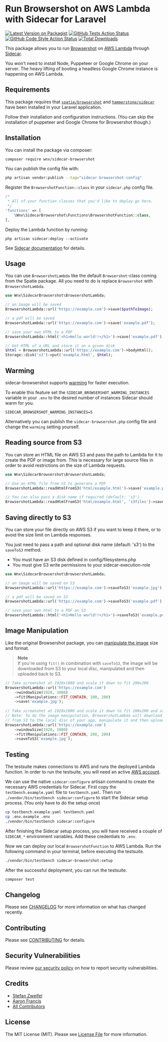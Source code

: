 # Run Browsershot on AWS Lambda with Sidecar for Laravel

[![Latest Version on Packagist](https://img.shields.io/packagist/v/wnx/sidecar-browsershot.svg?style=flat-square)](https://packagist.org/packages/wnx/sidecar-browsershot)
[![GitHub Tests Action Status](https://img.shields.io/github/actions/workflow/status/stefanzweifel/sidecar-browsershot/run-tests.yml?label=tests&style=flat-square)](https://github.com/stefanzweifel/sidecar-browsershot/actions?query=workflow%3Arun-tests+branch%3Amain)
[![GitHub Code Style Action Status](https://img.shields.io/github/actions/workflow/status/stefanzweifel/sidecar-browsershot/php-cs-fixer.yml?label=code%20style&style=flat-square)](https://github.com/stefanzweifel/sidecar-browsershot/actions?query=workflow%3A"Check+%26+fix+styling"+branch%3Amain)
[![Total Downloads](https://img.shields.io/packagist/dt/wnx/sidecar-browsershot.svg?style=flat-square)](https://packagist.org/packages/wnx/sidecar-browsershot)

This package allows you to run [Browsershot](https://github.com/spatie/browsershot) on [AWS Lambda](https://aws.amazon.com/lambda/) through [Sidecar](https://github.com/hammerstonedev/sidecar).

You won't need to install Node, Puppeteer or Google Chrome on your server. The heavy lifting of booting a headless Google Chrome instance is happening on AWS Lambda.

## Requirements

This package requires that [`spatie/browsershot`](https://github.com/spatie/browsershot) and [`hammerstone/sidecar`](https://github.com/hammerstonedev/sidecar) have been installed in your Laravel application.

Follow their installation and configuration instructions. (You can skip the installation of puppeteer and Google Chrome for Browsershot though.)

## Installation

You can install the package via composer:

```bash
composer require wnx/sidecar-browsershot
```

You can publish the config file with:

```bash
php artisan vendor:publish --tag="sidecar-browsershot-config"
```

Register the `BrowsershotFunction::class` in your `sidecar.php` config file.

```php
/*
 * All of your function classes that you'd like to deploy go here.
 */
'functions' => [
    \Wnx\SidecarBrowsershot\Functions\BrowsershotFunction::class,
],
```

Deploy the Lambda function by running:

```shell
php artisan sidecar:deploy --activate
```

See [Sidecar documentation](https://hammerstone.dev/sidecar/docs/main/functions/deploying) for details.

## Usage

You can use `BrowsershotLambda` like the default `Browsershot`-class coming from the Spatie package.
All you need to do is replace `Browsershot` with `BrowsershotLambda`.

```php
use Wnx\SidecarBrowsershot\BrowsershotLambda;

// an image will be saved
BrowsershotLambda::url('https://example.com')->save($pathToImage);

// a pdf will be saved
BrowsershotLambda::url('https://example.com')->save('example.pdf');

// save your own HTML to a PDF
BrowsershotLambda::html('<h1>Hello world!!</h1>')->save('example.pdf');

// Get HTML of a URL and store it on a given disk
$html = BrowsershotLambda::url('https://example.com')->bodyHtml();
Storage::disk('s3')->put('example.html', $html);
```

## Warming

sidecar-browsershot supports [warming](https://hammerstone.dev/sidecar/docs/main/functions/warming) for faster execution.

To enable this feature set the `SIDECAR_BROWSERSHOT_WARMING_INSTANCES` variable in your `.env` to the desired number of instances Sidecar should warm for you.

```shell
SIDECAR_BROWSERSHOT_WARMING_INSTANCES=5
```

Alternatively you can publish the `sidecar-browsershot.php` config file and change the `warming` setting yourself.

## Reading source from S3

You can store an HTML file on AWS S3 and pass the path to Lambda for it to create the PDF or image from. 
This is necessary for large source files in order to avoid restrictions on the size of Lambda requests.

```php
use Wnx\SidecarBrowsershot\BrowsershotLambda;

// Use an HTML file from S3 to generate a PDF
BrowsershotLambda::readHtmlFromS3('html/example.html')->save('example.pdf');

// You can also pass a disk name if required (default: 's3')
BrowsershotLambda::readHtmlFromS3('html/example.html', 's3files')->save('example.pdf');
```

## Saving directly to S3

You can store your file directly on AWS S3 if you want to keep it there, or to avoid the size limit on Lambda responses.

You just need to pass a path and optional disk name (default: 's3') to the `saveToS3` method.
- You must have an S3 disk defined in config/filesystems.php
- You must give S3 write permissions to your sidecar-execution-role

```php
use Wnx\SidecarBrowsershot\BrowsershotLambda;

// an image will be saved on S3
BrowsershotLambda::url('https://example.com')->saveToS3('example.jpg');

// a pdf will be saved on S3
BrowsershotLambda::url('https://example.com')->saveToS3('example.pdf');

// save your own html to a PDF on S3
BrowsershotLambda::html('<h1>Hello world!!</h1>')->saveToS3('example.pdf', 'example-store');
```

## Image Manipulation
Like the original Browsershot package, you can [manipulate the image](https://spatie.be/docs/browsershot/v2/usage/creating-images#content-sizing-the-image) size and format.

> **Note**   
> If you're using `fit()` in combination with `saveToS3`, the image will be downloaded from S3 to your local disc, manipulated and then uploaded back to S3.

```php
// Take screenshot at 1920x1080 and scale it down to fit 200x200 
BrowsershotLambda::url('https://example.com')
    ->windowSize(1920, 1080)
    ->fit(Manipulations::FIT_CONTAIN, 200, 200)
    ->save('example.jpg');
    
// Take screenshot at 1920x1080 and scale it down to fit 200x200 and save it on S3
// Note: To do the image manipulation, BrowsershotLambda will download the image
// from S3 to the local disc of your app, manipulate it and then upload it back to S3. 
BrowsershotLambda::url('https://example.com')
    ->windowSize(1920, 1080)
    ->fit(Manipulations::FIT_CONTAIN, 200, 200)
    ->saveToS3('example.jpg');
```

## Testing

The testsuite makes connections to AWS and runs the deployed Lambda function. In order to run the testsuite, you will need an active [AWS account](https://aws.amazon.com/).

We can use the native `sidecar:configure` artisan command to create the necessary AWS credentials for Sidecar. First copy the `testbench.example.yaml` file to `testbench.yaml`.
Then run `./vendor/bin/testbench sidecar:configure` to start the Sidecar setup process. (You only have to do the setup once)

```bash
cp testbench.example.yaml testbench.yaml
cp .env.example .env
./vendor/bin/testbench sidecar:configure
```

After finishing the Sidecar setup process, you will have received a couple of `SIDECAR_*` environment variables. Add these credentials to `.env`.

Now we can deploy our local `BrowsershotFunction` to AWS Lambda. Run the following command in your terminal, before executing the testsuite.

```bash
./vendor/bin/testbench sidecar-browsershot:setup
```

After the successful deployment, you can run the testsuite.

```bash
composer test
```

## Changelog

Please see [CHANGELOG](CHANGELOG.md) for more information on what has changed recently.

## Contributing

Please see [CONTRIBUTING](.github/CONTRIBUTING.md) for details.

## Security Vulnerabilities

Please review [our security policy](../../security/policy) on how to report security vulnerabilities.

## Credits

- [Stefan Zweifel](https://github.com/stefanzweifel)
- [Aaron Francis](https://github.com/aarondfrancis)
- [All Contributors](../../contributors)

## License

The MIT License (MIT). Please see [License File](LICENSE.md) for more information.
